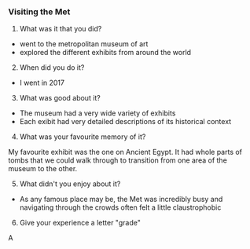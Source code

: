 ### Visiting the Met

1) What was it that you did?

- went to the metropolitan museum of art
- explored the different exhibits from around the world

2) When did you do it?

- I went in 2017

3) What was good about it?

- The museum had a very wide variety of exhibits
- Each exibit had very detailed descriptions of its historical context

4) What was your favourite memory of it?

<p>My favourite exhibit was the one on Ancient Egypt. It had whole parts of tombs that we could walk through to transition from one area of the museum to the other.</p>

5) What didn't you enjoy about it?

- As any famous place may be, the Met was incredibly busy and navigating through the crowds often felt a little claustrophobic

6) Give your experience a letter "grade"

A